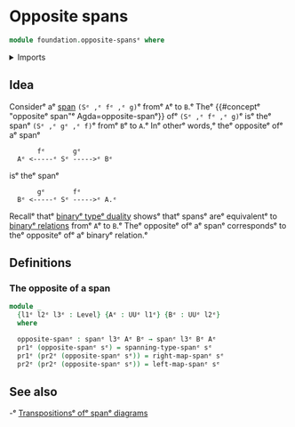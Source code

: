 # Opposite spans

```agda
module foundation.opposite-spansᵉ where
```

<details><summary>Imports</summary>

```agda
open import foundation.dependent-pair-typesᵉ
open import foundation.spansᵉ
open import foundation.universe-levelsᵉ
```

</details>

## Idea

Considerᵉ aᵉ [span](foundation.spans.mdᵉ) `(Sᵉ ,ᵉ fᵉ ,ᵉ g)`ᵉ fromᵉ `A`ᵉ to `B`.ᵉ Theᵉ
{{#conceptᵉ "oppositeᵉ span"ᵉ Agda=opposite-spanᵉ}} ofᵉ `(Sᵉ ,ᵉ fᵉ ,ᵉ g)`ᵉ isᵉ theᵉ spanᵉ
`(Sᵉ ,ᵉ gᵉ ,ᵉ f)`ᵉ fromᵉ `B`ᵉ to `A`.ᵉ Inᵉ otherᵉ words,ᵉ theᵉ oppositeᵉ ofᵉ aᵉ spanᵉ

```text
       fᵉ       gᵉ
  Aᵉ <-----ᵉ Sᵉ ----->ᵉ Bᵉ
```

isᵉ theᵉ spanᵉ

```text
       gᵉ       fᵉ
  Bᵉ <-----ᵉ Sᵉ ----->ᵉ A.ᵉ
```

Recallᵉ thatᵉ [binaryᵉ typeᵉ duality](foundation.binary-type-duality.mdᵉ) showsᵉ thatᵉ
spansᵉ areᵉ equivalentᵉ to [binaryᵉ relations](foundation.binary-relations.mdᵉ) fromᵉ
`A`ᵉ to `B`.ᵉ Theᵉ oppositeᵉ ofᵉ aᵉ spanᵉ correspondsᵉ to theᵉ oppositeᵉ ofᵉ aᵉ binaryᵉ
relation.ᵉ

## Definitions

### The opposite of a span

```agda
module _
  {l1ᵉ l2ᵉ l3ᵉ : Level} {Aᵉ : UUᵉ l1ᵉ} {Bᵉ : UUᵉ l2ᵉ}
  where

  opposite-spanᵉ : spanᵉ l3ᵉ Aᵉ Bᵉ → spanᵉ l3ᵉ Bᵉ Aᵉ
  pr1ᵉ (opposite-spanᵉ sᵉ) = spanning-type-spanᵉ sᵉ
  pr1ᵉ (pr2ᵉ (opposite-spanᵉ sᵉ)) = right-map-spanᵉ sᵉ
  pr2ᵉ (pr2ᵉ (opposite-spanᵉ sᵉ)) = left-map-spanᵉ sᵉ
```

## See also

-ᵉ [Transpositionsᵉ ofᵉ spanᵉ diagrams](foundation.transposition-span-diagrams.mdᵉ)